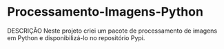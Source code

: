 # Processamento-Imagens-Python

DESCRIÇÃO
Neste projeto criei um pacote de processamento de imagens em Python e disponibilizá-lo no repositório Pypi.
